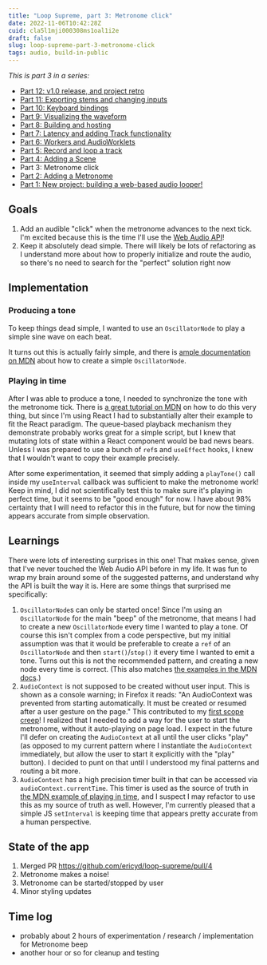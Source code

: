 ```yaml
---
title: "Loop Supreme, part 3: Metronome click"
date: 2022-11-06T10:42:28Z
cuid: cla5l1mji000308ms1oal1i2e
draft: false
slug: loop-supreme-part-3-metronome-click
tags: audio, build-in-public
---
```


_This is part 3 in a series:_

- [Part 12: v1.0 release, and project retro](/loop-supreme-part-12-v10-release-and-project-retro)
- [Part 11: Exporting stems and changing inputs](/loop-supreme-part-11-exporting-stems-and-changing-inputs)
- [Part 10: Keyboard bindings](/loop-supreme-part-10-keyboard-bindings)
- [Part 9: Visualizing the waveform](/loop-supreme-part-9-visualizing-the-waveform)
- [Part 8: Building and hosting](/loop-supreme-part-8-building-and-hosting)
- [Part 7: Latency and adding Track functionality](/loop-supreme-part-7-latency-and-adding-track-functionality)
- [Part 6: Workers and AudioWorklets](/loop-supreme-part-6-workers-and-audioworklets)
- [Part 5: Record and loop a track](/loop-supreme-part-5-record-and-loop-a-track)
- [Part 4: Adding a Scene](/loop-supreme-part-4-adding-a-scene)
- Part 3: Metronome click
- [Part 2: Adding a Metronome](/loop-supreme-part-2-adding-a-metronome)
- [Part 1: New project: building a web-based audio looper!](/new-project-building-a-web-based-audio-looper)

## Goals

1. Add an audible "click" when the metronome advances to the next tick. I'm excited because this is the time I'll use the [Web Audio API](https://developer.mozilla.org/en-US/docs/Web/API/Web_Audio_API)!
2. Keep it absolutely dead simple. There will likely be lots of refactoring as I understand more about how to properly initialize and route the audio, so there's no need to search for the "perfect" solution right now

## Implementation

### Producing a tone

To keep things dead simple, I wanted to use an `OscillatorNode` to play a simple sine wave on each beat.

It turns out this is actually fairly simple, and there is [ample documentation on MDN](https://developer.mozilla.org/en-US/docs/Web/API/OscillatorNode#examples) about how to create a simple `OscillatorNode`.

### Playing in time

After I was able to produce a tone, I needed to synchronize the tone with the metronome tick. There is [a great tutorial on MDN](https://developer.mozilla.org/en-US/docs/Web/API/Web_Audio_API/Advanced_techniques#playing_the_audio_in_time) on how to do this very thing, but since I'm using React I had to substantially alter their example to fit the React paradigm. The queue-based playback mechanism they demonstrate probably works great for a simple script, but I knew that mutating lots of state within a React component would be bad news bears. Unless I was prepared to use a bunch of `ref`s and `useEffect` hooks, I knew that I wouldn't want to copy their example precisely.

After some experimentation, it seemed that simply adding a `playTone()` call inside my `useInterval` callback was sufficient to make the metronome work! Keep in mind, I did not scientifically test this to make sure it's playing in perfect time, but it seems to be "good enough" for now. I have about 98% certainty that I will need to refactor this in the future, but for now the timing appears accurate from simple observation.

## Learnings

There were lots of interesting surprises in this one! That makes sense, given that I've never touched the Web Audio API before in my life. It was fun to wrap my brain around some of the suggested patterns, and understand why the API is built the way it is. Here are some things that surprised me specifically:

1. `OscillatorNode`s can only be started once! Since I'm using an `OscillatorNode` for the main "beep" of the metronome, that means I had to create a new `OscillatorNode` every time I wanted to play a tone. Of course this isn't complex from a code perspective, but my initial assumption was that it would be preferable to create a `ref` of an `OscillatorNode` and then `start()`/`stop()` it every time I wanted to emit a tone. Turns out this is not the recommended pattern, and creating a new node every time is correct. (This also matches [the examples in the MDN docs](https://developer.mozilla.org/en-US/docs/Web/API/Web_Audio_API/Advanced_techniques#the_oscillator).)
2. `AudioContext` is not supposed to be created without user input. This is shown as a console warning; in Firefox it reads: "An AudioContext was prevented from starting automatically. It must be created or resumed after a user gesture on the page." This contributed to my [first scope creep](https://github.com/ericyd/loop-supreme/commit/52daed8e1764e6b7076982daa182e944163e6977#diff-51abe96bc493857fdfba599c6b70e3a6c09200cf29e130d15b599fef538e32dfR30)! I realized that I needed to add a way for the user to start the metronome, without it auto-playing on page load. I expect in the future I'll defer on creating the `AudioContext` at all until the user clicks "play" (as opposed to my current pattern where I instantiate the `AudioContext` immediately, but allow the user to start it explicitly with the "play" button). I decided to punt on that until I understood my final patterns and routing a bit more.
3. `AudioContext` has a high precision timer built in that can be accessed via `audioContext.currentTime`. This timer is used as the source of truth in [the MDN example of playing in time](https://developer.mozilla.org/en-US/docs/Web/API/Web_Audio_API/Advanced_techniques#playing_the_audio_in_time), and I suspect I may refactor to use this as my source of truth as well. However, I'm currently pleased that a simple JS `setInterval` is keeping time that appears pretty accurate from a human perspective.

## State of the app

1. Merged PR https://github.com/ericyd/loop-supreme/pull/4
2. Metronome makes a noise!
3. Metronome can be started/stopped by user
4. Minor styling updates

## Time log

- probably about 2 hours of experimentation / research / implementation for Metronome beep
- another hour or so for cleanup and testing
